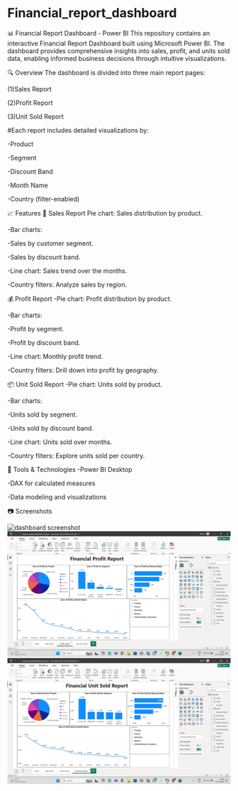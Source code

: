 # Financial_report_dashboard
📊 Financial Report Dashboard - Power BI
This repository contains an interactive Financial Report Dashboard built using Microsoft Power BI. The dashboard provides comprehensive insights into sales, profit, and units sold data, enabling informed business decisions through intuitive visualizations.

🔍 Overview
The dashboard is divided into three main report pages:

(1)Sales Report

(2)Profit Report

(3)Unit Sold Report

#Each report includes detailed visualizations by:

-Product

-Segment

-Discount Band

-Month Name

-Country (filter-enabled)

📈 Features
📌 Sales Report
Pie chart: Sales distribution by product.

-Bar charts:

-Sales by customer segment.

-Sales by discount band.

-Line chart: Sales trend over the months.

-Country filters: Analyze sales by region.

💰 Profit Report
-Pie chart: Profit distribution by product.

-Bar charts:

-Profit by segment.

-Profit by discount band.

-Line chart: Monthly profit trend.

-Country filters: Drill down into profit by geography.

📦 Unit Sold Report
-Pie chart: Units sold by product.

-Bar charts:

-Units sold by segment.

-Units sold by discount band.

-Line chart: Units sold over months.

-Country filters: Explore units sold per country.

🧰 Tools & Technologies
-Power BI Desktop

-DAX for calculated measures

-Data modeling and visualizations

 📷 Screenshots
 
![dashboard screenshot]( https://github.com/Jadhavswarup/Financial_report/blob/main/Screenshot%20(1).png)
![dashboard screenshot](https://github.com/Jadhavswarup/Financial-Report-Dashboard/blob/main/Screenshot%20(2).png)
![dashboard screenshot](https://github.com/Jadhavswarup/Financial-Report-Dashboard/blob/main/Screenshot%20(3).png)
